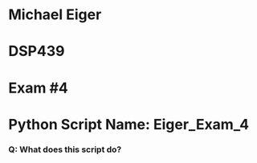 # Michael Eiger
# DSP439
# Exam #4

# Python Script Name: Eiger_Exam_4

### Q: What does this script do?
